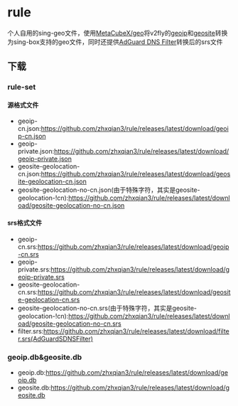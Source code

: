 # rule
个人自用的sing-geo文件，使用[MetaCubeX/geo](https://github.com/MetaCubeX/geo)将v2fly的[geoip](https://github.com/v2fly/geoip)和[geosite](https://github.com/v2fly/domain-list-community)转换为sing-box支持的geo文件，同时还提供[AdGuard DNS Filter](https://adguardteam.github.io/AdGuardSDNSFilter/Filters/filter.txt)转换后的srs文件

## 下载

### rule-set

#### 源格式文件
- geoip-cn.json:https://github.com/zhxqian3/rule/releases/latest/download/geoip-cn.json
- geoip-private.json:https://github.com/zhxqian3/rule/releases/latest/download/geoip-private.json
- geosite-geolocation-cn.json:https://github.com/zhxqian3/rule/releases/latest/download/geosite-geolocation-cn.json
- geosite-geolocation-no-cn.json(由于特殊字符，其实是geosite-geolocation-!cn):https://github.com/zhxqian3/rule/releases/latest/download/geosite-geolocation-no-cn.json

#### srs格式文件
- geoip-cn.srs:https://github.com/zhxqian3/rule/releases/latest/download/geoip-cn.srs
- geoip-private.srs:https://github.com/zhxqian3/rule/releases/latest/download/geoip-private.srs
- geosite-geolocation-cn.srs:https://github.com/zhxqian3/rule/releases/latest/download/geosite-geolocation-cn.srs
- geosite-geolocation-no-cn.srs(由于特殊字符，其实是geosite-geolocation-!cn):https://github.com/zhxqian3/rule/releases/latest/download/geosite-geolocation-no-cn.srs
- filter.srs:https://github.com/zhxqian3/rule/releases/latest/download/filter.srs(AdGuardSDNSFilter)

### geoip.db&geosite.db
- geoip.db:https://github.com/zhxqian3/rule/releases/latest/download/geoip.db
- geosite.db:https://github.com/zhxqian3/rule/releases/latest/download/geosite.db